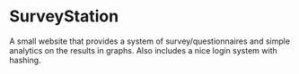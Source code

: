 # SurveyStation
A small website that provides a system of survey/questionnaires and simple analytics on the results in graphs. Also includes a nice login system with hashing.

